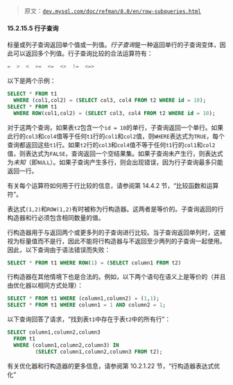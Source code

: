> 原文：[`dev.mysql.com/doc/refman/8.0/en/row-subqueries.html`](https://dev.mysql.com/doc/refman/8.0/en/row-subqueries.html)

#### 15.2.15.5 行子查询

标量或列子查询返回单个值或一列值。*行子查询*是一种返回单行的子查询变体，因此可以返回多个列值。行子查询比较的合法运算符有：

```sql
=  >  <  >=  <=  <>  !=  <=>
```

以下是两个示例：

```sql
SELECT * FROM t1
  WHERE (col1,col2) = (SELECT col3, col4 FROM t2 WHERE id = 10);
SELECT * FROM t1
  WHERE ROW(col1,col2) = (SELECT col3, col4 FROM t2 WHERE id = 10);
```

对于这两个查询，如果表`t2`包含一个`id = 10`的单行，子查询返回一个单行。如果此行的`col3`和`col4`值等于任何`t1`行的`col1`和`col2`值，则`WHERE`表达式为`TRUE`，每个查询都返回这些`t1`行。如果`t2`行的`col3`和`col4`值不等于任何`t1`行的`col1`和`col2`值，则表达式为`FALSE`，查询返回一个空结果集。如果子查询未产生行，则表达式为*未知*（即`NULL`）。如果子查询产生多行，则会出现错误，因为行子查询最多只能返回一行。

有关每个运算符如何用于行比较的信息，请参阅第 14.4.2 节，“比较函数和运算符”。

表达式`(1,2)`和`ROW(1,2)`有时被称为行构造器。这两者是等价的。子查询返回的行构造器和行必须包含相同数量的值。

行构造器用于与返回两个或更多列的子查询进行比较。当子查询返回单列时，这被视为标量值而不是行，因此不能将行构造器与不返回至少两列的子查询一起使用。因此，以下查询由于语法错误而失败：

```sql
SELECT * FROM t1 WHERE ROW(1) = (SELECT column1 FROM t2)
```

行构造器在其他情境下也是合法的。例如，以下两个语句在语义上是等价的（并且由优化器以相同方式处理）：

```sql
SELECT * FROM t1 WHERE (column1,column2) = (1,1);
SELECT * FROM t1 WHERE column1 = 1 AND column2 = 1;
```

以下查询回答了请求，“找到表`t1`中存在于表`t2`中的所有行”：

```sql
SELECT column1,column2,column3
  FROM t1
  WHERE (column1,column2,column3) IN
         (SELECT column1,column2,column3 FROM t2);
```

有关优化器和行构造器的更多信息，请参阅第 10.2.1.22 节，“行构造器表达式优化”
